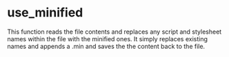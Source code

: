 use_minified
============

This function reads the file contents and replaces any script and stylesheet names within the file with the minified ones. It simply replaces existing names and appends a .min and saves the the content back to the file.
